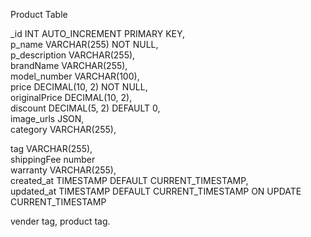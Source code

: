   Product Table
  
  _id INT AUTO_INCREMENT PRIMARY KEY,               
  p_name VARCHAR(255)   NOT NULL,                         
  p_description VARCHAR(255),                                    
  brandName VARCHAR(255),                             
  model_number VARCHAR(100),                            
  price DECIMAL(10, 2) NOT NULL,      
  originalPrice DECIMAL(10, 2),                        
  discount DECIMAL(5, 2) DEFAULT 0,                   
  image_urls JSON,                               
  category VARCHAR(255),                 
  <!-- bestseller BOOLEAN DEFAULT FALSE,       -->
  tag VARCHAR(255),   
  shippingFee number                                 
  warranty VARCHAR(255),                         
  created_at TIMESTAMP DEFAULT CURRENT_TIMESTAMP,  
  updated_at TIMESTAMP DEFAULT CURRENT_TIMESTAMP ON UPDATE CURRENT_TIMESTAMP

vender tag, product tag.